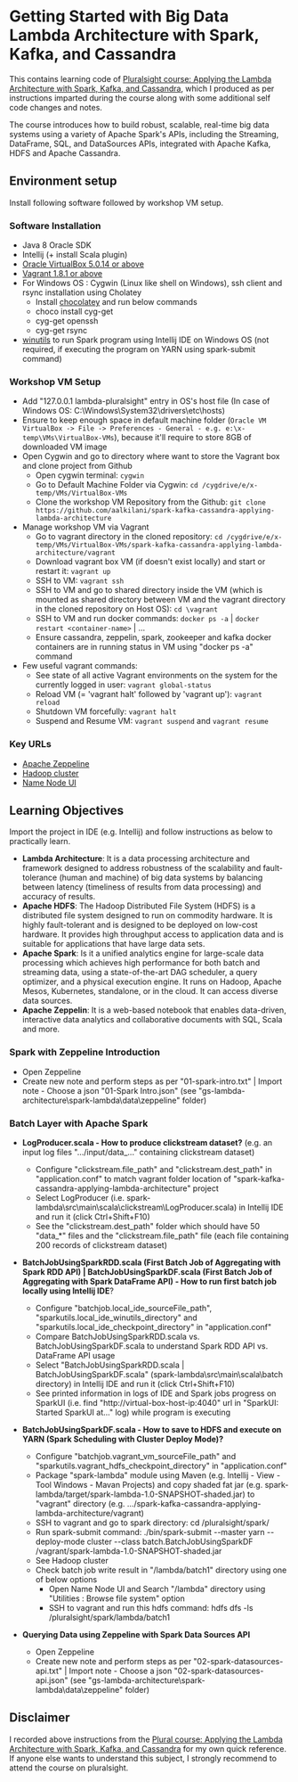 # Getting Started with Big Data Lambda Architecture with Spark, Kafka, and Cassandra

This contains learning code of [Pluralsight course: Applying the Lambda Architecture with Spark, Kafka, and Cassandra](https://app.pluralsight.com/library/courses/spark-kafka-cassandra-applying-lambda-architecture/table-of-contents), which I produced as per instructions imparted during the course along with some additional self code changes and notes. 

The course introduces how to build robust, scalable, real-time big data systems using a variety of Apache Spark's APIs, including the Streaming, DataFrame, SQL, and DataSources APIs, integrated with Apache Kafka, HDFS and Apache Cassandra.

## Environment setup

Install following software followed by workshop VM setup.

### Software Installation

* Java 8 Oracle SDK
* Intellij (+ install Scala plugin)
* [Oracle VirtualBox 5.0.14 or above](https://www.virtualbox.org/wiki/Downloads)
* [Vagrant 1.8.1 or above](https://www.vagrantup.com/downloads.html)
* For Windows OS : Cygwin (Linux like shell on Windows), ssh client and rsync installation using Cholatey
    - Install [chocolatey](https://chocolatey.org/) and run below commands
    - choco install cyg-get
    - cyg-get openssh
    - cyg-get rsync
* [winutils](http://public-repo-1.hortonworks.com/hdp-win-alpha/winutils.exe) to run Spark program using Intellij IDE on Windows OS (not required, if executing the program on YARN using spark-submit command)

### Workshop VM Setup

* Add "127.0.0.1    lambda-pluralsight" entry in OS's host file (In case of Windows OS: C:\Windows\System32\drivers\etc\hosts)
* Ensure to keep enough space in default machine folder (`Oracle VM VirtualBox -> File -> Preferences - General - e.g. e:\x-temp\VMs\VirtualBox-VMs`), because it'll require to store 8GB of downloaded VM image
* Open Cygwin and go to directory where want to store the Vagrant box and clone project from Github
    - Open cygwin terminal: `cygwin`
    - Go to Default Machine Folder via Cygwin: `cd /cygdrive/e/x-temp/VMs/VirtualBox-VMs`
    - Clone the workshop VM Repository from the Github: `git clone https://github.com/aalkilani/spark-kafka-cassandra-applying-lambda-architecture`
* Manage workshop VM via Vagrant
    - Go to vagrant directory in the cloned repository: `cd /cygdrive/e/x-temp/VMs/VirtualBox-VMs/spark-kafka-cassandra-applying-lambda-architecture/vagrant`    
    - Download vagrant box VM (if doesn't exist locally) and start or restart it: `vagrant up`
    - SSH to VM: `vagrant ssh`
    - SSH to VM and go to shared directory inside the VM (which is mounted as shared directory between VM and the vagrant directory in the cloned repository on Host OS): `cd \vagrant`
    - SSH to VM and run docker commands: `docker ps -a` | `docker restart <container-name>` | ...    
    - Ensure cassandra, zeppelin, spark, zookeeper and kafka docker containers are in running status in VM using "docker ps -a" command
* Few useful vagrant commands:        
    - See state of all active Vagrant environments on the system for the currently logged in user: `vagrant global-status`
    - Reload VM (= 'vagrant halt' followed by 'vagrant up'): `vagrant reload`
    - Shutdown VM forcefully: `vagrant halt`
    - Suspend and Resume VM: `vagrant suspend` and `vagrant resume`

### Key URLs 

* [Apache Zeppeline](http://localhost:8988/)
* [Hadoop cluster](http://localhost:8088/cluster)
* [Name Node UI](http://lambda-pluralsight:50070/dfshealth.html)

## Learning Objectives

Import the project in IDE (e.g. Intellij) and follow instructions as below to practically learn.

* **Lambda Architecture**: It is a data processing architecture and framework designed to address robustness of the scalability and fault-tolerance (human and machine) of big data systems by balancing between latency (timeliness of results from data processing) and accuracy of results.
* **Apache HDFS**: The Hadoop Distributed File System (HDFS) is a distributed file system designed to run on commodity hardware. It is highly fault-tolerant and is designed to be deployed on low-cost hardware. It provides high throughput access to application data and is suitable for applications that have large data sets. 
* **Apache Spark**: Is it a unified analytics engine for large-scale data processing which achieves high performance for both batch and streaming data, using a state-of-the-art DAG scheduler, a query optimizer, and a physical execution engine. It runs on Hadoop, Apache Mesos, Kubernetes, standalone, or in the cloud. It can access diverse data sources.
* **Apache Zeppelin**: It is a web-based notebook that enables data-driven, interactive data analytics and collaborative documents with SQL, Scala and more.

### Spark with Zeppeline Introduction

* Open Zeppeline
* Create new note and perform steps as per "01-spark-intro.txt" | Import note - Choose a json "01-Spark Intro.json" (see "gs-lambda-architecture\spark-lambda\data\zeppeline\" folder)

### Batch Layer with Apache Spark

* **LogProducer.scala - How to produce clickstream dataset?** (e.g. an input log files ".../input/data_..." containing clickstream dataset)
    - Configure "clickstream.file_path" and "clickstream.dest_path" in "application.conf" to match vagrant folder location of "spark-kafka-cassandra-applying-lambda-architecture" project  
    - Select LogProducer (i.e. spark-lambda\src\main\scala\clickstream\LogProducer.scala) in Intellij IDE and run it (click Ctrl+Shift+F10)
    - See the "clickstream.dest_path" folder which should have 50 "data_*" files and the "clickstream.file_path" file (each file containing 200 records of clickstream dataset)

* **BatchJobUsingSparkRDD.scala (First Batch Job of Aggregating with Spark RDD API) | BatchJobUsingSparkDF.scala (First Batch Job of Aggregating with Spark DataFrame API) - How to run first batch job locally using Intellij IDE**?    
    - Configure "batchjob.local_ide_sourceFile_path", "sparkutils.local_ide_winutils_directory" and "sparkutils.local_ide_checkpoint_directory" in "application.conf"
    - Compare BatchJobUsingSparkRDD.scala vs. BatchJobUsingSparkDF.scala to understand Spark RDD API vs. DataFrame API usage 
    - Select "BatchJobUsingSparkRDD.scala | BatchJobUsingSparkDF.scala" (spark-lambda\src\main\scala\batch directory) in Intellij IDE and run it (click Ctrl+Shift+F10)
    - See printed information in logs of IDE and Spark jobs progress on SparkUI (i.e. find "http://virtual-box-host-ip:4040" url in "SparkUI: Started SparkUI at..." log) while program is executing
    
* **BatchJobUsingSparkDF.scala - How to save to HDFS and execute on YARN (Spark Scheduling with Cluster Deploy Mode)?**
    - Configure "batchjob.vagrant_vm_sourceFile_path" and "sparkutils.vagrant_hdfs_checkpoint_directory" in "application.conf"
    - Package "spark-lambda" module using Maven (e.g. Intellij - View - Tool Windows - Mavan Projects) and copy shaded fat jar (e.g. spark-lambda/target/spark-lambda-1.0-SNAPSHOT-shaded.jar) to "vagrant" directory (e.g. .../spark-kafka-cassandra-applying-lambda-architecture/vagrant)
    - SSH to vagrant and go to spark directory: cd /pluralsight/spark/
    - Run spark-submit command: ./bin/spark-submit --master yarn --deploy-mode cluster --class batch.BatchJobUsingSparkDF /vagrant/spark-lambda-1.0-SNAPSHOT-shaded.jar
    - See Hadoop cluster
    - Check batch job write result in "/lambda/batch1" directory using one of below options
        - Open Name Node UI and Search "/lambda" directory using "Utilities : Browse file system" option
        - SSH to vagrant and run this hdfs command: hdfs dfs -ls /pluralsight/spark/lambda/batch1
      
* **Querying Data using Zeppeline with Spark Data Sources API**
    - Open Zeppeline
    - Create new note and perform steps as per "02-spark-datasources-api.txt" | Import note - Choose a json "02-spark-datasources-api.json" (see "gs-lambda-architecture\spark-lambda\data\zeppeline\" folder)
     
## Disclaimer

I recorded above instructions from the [Plural course: Applying the Lambda Architecture with Spark, Kafka, and Cassandra](https://app.pluralsight.com/library/courses/spark-kafka-cassandra-applying-lambda-architecture/table-of-contents) for my own quick reference. If anyone else wants to understand this subject, I strongly recommend to attend the course on pluralsight.